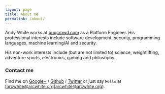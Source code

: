 ```yaml
---
layout: page
title: About me
permalink: /about/
---
```


Andy White works at [bugcrowd.com][bgc] as a Platform Engineer.
His professional interests include software development, security,
programming languages, machine learning/AI and security.

His non-work interests include (but are not limited to) science, weightlifting, adventure sports, electronics, gaming and philosophy.

### Contact me

Find me on [Google+][google] / [Github][github] / [Twitter][Twitter] or just say `Hello` at
[arcwhite@arcwhite.org]arcwhite@arcwhite.org).

[bgc]: http://bugcrowd.com
[github]: https://github.com/arcwhite
[google]: https://plus.google.com/105147609563383023084
[twitter]: https://twitter.com/arcwhite
